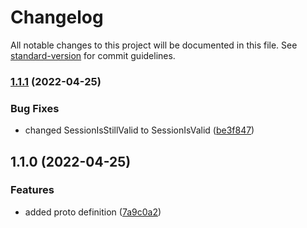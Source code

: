 # Changelog

All notable changes to this project will be documented in this file. See [standard-version](https://github.com/conventional-changelog/standard-version) for commit guidelines.

### [1.1.1](https://github.com/cory-evans/gps-tracker-proto-auth/compare/v1.1.0...v1.1.1) (2022-04-25)


### Bug Fixes

* changed SessionIsStillValid to SessionIsValid ([be3f847](https://github.com/cory-evans/gps-tracker-proto-auth/commit/be3f847a27044e02b0e78c6e555400c471be4c86))

## 1.1.0 (2022-04-25)


### Features

* added proto definition ([7a9c0a2](https://github.com/cory-evans/gps-tracker-proto-auth/commit/7a9c0a2af4da70db5a777241af38e4845d880334))
